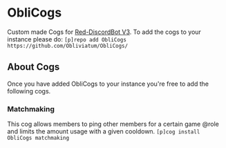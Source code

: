 # ObliCogs
Custom made Cogs for [Red-DiscordBot V3](https://github.com/Cog-Creators/Red-DiscordBot/tree/V3/develop).
To add the cogs to your instance please do: `[p]repo add ObliCogs https://github.com/Obliviatum/ObliCogs/`

## About Cogs
Once you have added ObliCogs to your instance you're free to add the following cogs.

### Matchmaking
This cog allows members to ping other members for a certain game @role and limits the amount usage with a given cooldown.
`[p]cog install ObliCogs matchmaking`

